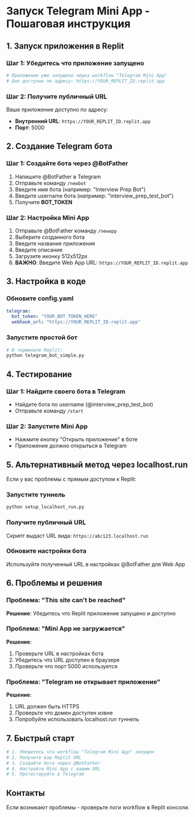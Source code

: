 # Запуск Telegram Mini App - Пошаговая инструкция

## 1. Запуск приложения в Replit

### Шаг 1: Убедитесь что приложение запущено
```bash
# Приложение уже запущено через workflow "Telegram Mini App"
# Оно доступно по адресу: https://YOUR_REPLIT_ID.replit.app
```

### Шаг 2: Получите публичный URL
Ваше приложение доступно по адресу:
- **Внутренний URL**: `https://YOUR_REPLIT_ID.replit.app`
- **Порт**: 5000

## 2. Создание Telegram бота

### Шаг 1: Создайте бота через @BotFather
1. Напишите @BotFather в Telegram
2. Отправьте команду `/newbot`
3. Введите имя бота (например: "Interview Prep Bot")
4. Введите username бота (например: "interview_prep_test_bot")
5. Получите **BOT_TOKEN**

### Шаг 2: Настройка Mini App
1. Отправьте @BotFather команду `/newapp`
2. Выберите созданного бота
3. Введите название приложения
4. Введите описание
5. Загрузите иконку 512x512px
6. **ВАЖНО**: Введите Web App URL: `https://YOUR_REPLIT_ID.replit.app`

## 3. Настройка в коде

### Обновите config.yaml
```yaml
telegram:
  bot_token: "YOUR_BOT_TOKEN_HERE"
  webhook_url: "https://YOUR_REPLIT_ID.replit.app"
```

### Запустите простой бот
```bash
# В терминале Replit:
python telegram_bot_simple.py
```

## 4. Тестирование

### Шаг 1: Найдите своего бота в Telegram
- Найдите бота по username (@interview_prep_test_bot)
- Отправьте команду `/start`

### Шаг 2: Запустите Mini App
- Нажмите кнопку "Открыть приложение" в боте
- Приложение должно открыться в Telegram

## 5. Альтернативный метод через localhost.run

Если у вас проблемы с прямым доступом к Replit:

### Запустите туннель
```bash
python setup_localhost_run.py
```

### Получите публичный URL
Скрипт выдаст URL вида: `https://abc123.localhost.run`

### Обновите настройки бота
Используйте полученный URL в настройках @BotFather для Web App

## 6. Проблемы и решения

### Проблема: "This site can't be reached"
**Решение**: Убедитесь что Replit приложение запущено и доступно

### Проблема: "Mini App не загружается"
**Решение**: 
1. Проверьте URL в настройках бота
2. Убедитесь что URL доступен в браузере
3. Проверьте что порт 5000 используется

### Проблема: "Telegram не открывает приложение"
**Решение**:
1. URL должен быть HTTPS
2. Проверьте что домен доступен извне
3. Попробуйте использовать localhost.run туннель

## 7. Быстрый старт

```bash
# 1. Убедитесь что workflow "Telegram Mini App" запущен
# 2. Получите ваш Replit URL
# 3. Создайте бота через @BotFather
# 4. Настройте Mini App с вашим URL
# 5. Протестируйте в Telegram
```

## Контакты
Если возникают проблемы - проверьте логи workflow в Replit консоли.